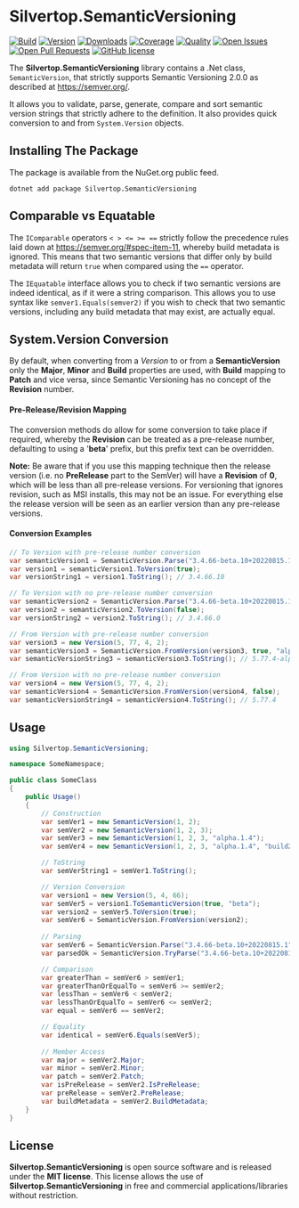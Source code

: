 
# Silvertop.SemanticVersioning

[![Build](https://github.com/ceerum/silvertop-semanticversioning/actions/workflows/github-actions.yml/badge.svg)](https://github.com/ceerum/silvertop-semanticversioning/actions)
[![Version](https://badgen.net/nuget/v/Silvertop.SemanticVersioning)](https://nuget.org/packages/Silvertop.SemanticVersioning)
[![Downloads](https://img.shields.io/nuget/dt/silvertop.semanticversioning)](https://nuget.org/packages/silvertop-semanticversioning)
[![Coverage](https://app.codacy.com/project/badge/Coverage/9acd907149ee4e9cacc15558dd583214)](https://www.codacy.com/gh/ceerum/silvertop-semanticversioning/dashboard?utm_source=github.com&utm_medium=referral&utm_content=ceerum/silvertop-semanticversioning&utm_campaign=Badge_Coverage)
[![Quality](https://app.codacy.com/project/badge/Grade/9acd907149ee4e9cacc15558dd583214)](https://www.codacy.com/gh/ceerum/silvertop-semanticversioning/dashboard?utm_source=github.com&amp;utm_medium=referral&amp;utm_content=ceerum/silvertop-semanticversioning&amp;utm_campaign=Badge_Grade)
[![Open Issues](https://img.shields.io/github/issues-raw/ceerum/silvertop-semanticversioning)](https://github.com/ceerum/silvertop-semanticversioning/issues)
[![Open Pull Requests](https://img.shields.io/github/issues-pr-raw/ceerum/silvertop-semanticversioning)](https://github.com/ceerum/silvertop-semanticversioning/pulls)
[![GitHub license](https://img.shields.io/github/license/ceerum/silvertop-semanticversioning.svg)](https://github.com/ceerum/silvertop-semanticversioning/blob/master/LICENSE)

The **Silvertop.SemanticVersioning** library contains a .Net class, `SemanticVersion`, that strictly supports Semantic Versioning 2.0.0 as described at https://semver.org/. 

It allows you to validate, parse, generate, compare and sort semantic version strings that strictly adhere to the definition. It also provides quick conversion to and from `System.Version` objects.

## Installing The Package
The package is available from the NuGet.org public feed.
```shell
dotnet add package Silvertop.SemanticVersioning
```
## Comparable vs Equatable
The `IComparable` operators `< > <= >= ==` strictly follow the precedence rules laid down at https://semver.org/#spec-item-11, whereby build metadata is ignored. This means that two semantic versions that differ only by build metadata will return `true` when compared using the `==` operator.

The `IEquatable` interface allows you to check if two semantic versions are indeed identical, as if it were a string comparison. This allows you to use syntax like `semver1.Equals(semver2)` if you wish to check that two semantic versions, including any build metadata that may exist, are actually equal. 

## System.Version Conversion
By default, when converting from a *Version* to or from a **SemanticVersion** only the **Major**, **Minor** and **Build** properties are used, with **Build** mapping to **Patch** and vice versa, since Semantic Versioning has no concept of the **Revision** number. 

#### Pre-Release/Revision Mapping
The conversion methods do allow for some conversion to take place if required, whereby the **Revision** can be treated as a pre-release number, defaulting to using a '**beta**' prefix, but this prefix text can be overridden. 

**Note:** Be aware that if you use this mapping technique then the release version (i.e. no **PreRelease** part to the SemVer) will have a **Revision**  of **0**, which will be less than all pre-release versions. For versioning that ignores revision, such as MSI installs, this may not be an issue. For everything else the release version will be seen as an earlier version than any pre-release versions.

#### Conversion Examples
```csharp
// To Version with pre-release number conversion
var semanticVersion1 = SemanticVersion.Parse("3.4.66-beta.10+20220815.1");
var version1 = semanticVersion1.ToVersion(true);
var versionString1 = version1.ToString(); // 3.4.66.10

// To Version with no pre-release number conversion
var semanticVersion2 = SemanticVersion.Parse("3.4.66-beta.10+20220815.1");
var version2 = semanticVersion2.ToVersion(false);
var versionString2 = version2.ToString(); // 3.4.66.0

// From Version with pre-release number conversion
var version3 = new Version(5, 77, 4, 2);
var semanticVersion3 = SemanticVersion.FromVersion(version3, true, "alpha");
var semanticVersionString3 = semanticVersion3.ToString(); // 5.77.4-alpha.2

// From Version with no pre-release number conversion
var version4 = new Version(5, 77, 4, 2);
var semanticVersion4 = SemanticVersion.FromVersion(version4, false);
var semanticVersionString4 = semanticVersion4.ToString(); // 5.77.4
```

## Usage 
```csharp
using Silvertop.SemanticVersioning;

namespace SomeNamespace;

public class SomeClass
{
    public Usage()
    {
        // Construction
        var semVer1 = new SemanticVersion(1, 2);
        var semVer2 = new SemanticVersion(1, 2, 3);
        var semVer3 = new SemanticVersion(1, 2, 3, "alpha.1.4");
        var semVer4 = new SemanticVersion(1, 2, 3, "alpha.1.4", "build2656");

        // ToString
        var semVerString1 = semVer1.ToString();

        // Version Conversion
        var version1 = new Version(5, 4, 66);
        var semVer5 = version1.ToSemanticVersion(true, "beta");
        var version2 = semVer5.ToVersion(true);
        var semVer6 = SemanticVersion.FromVersion(version2);
    
        // Parsing
        var semVer6 = SemanticVersion.Parse("3.4.66-beta.10+20220815.1");
        var parsedOk = SemanticVersion.TryParse("3.4.66-beta.10+20220815.1", out var semVer7);

        // Comparison
        var greaterThan = semVer6 > semVer1;
        var greaterThanOrEqualTo = semVer6 >= semVer2;
        var lessThan = semVer6 < semVer2;
        var lessThanOrEqualTo = semVer6 <= semVer2;
        var equal = semVer6 == semVer2;

        // Equality
        var identical = semVer6.Equals(semVer5);
        
        // Member Access
        var major = semVer2.Major;
        var minor = semVer2.Minor;
        var patch = semVer2.Patch;
        var isPreRelease = semVer2.IsPreRelease;
        var preRelease = semVer2.PreRelease;
        var buildMetadata = semVer2.BuildMetadata;
    }
}
```

## License
**Silvertop.SemanticVersioning** is open source software and is released under the **MIT license**. This license allows the use of **Silvertop.SemanticVersioning** in free and commercial applications/libraries without restriction.